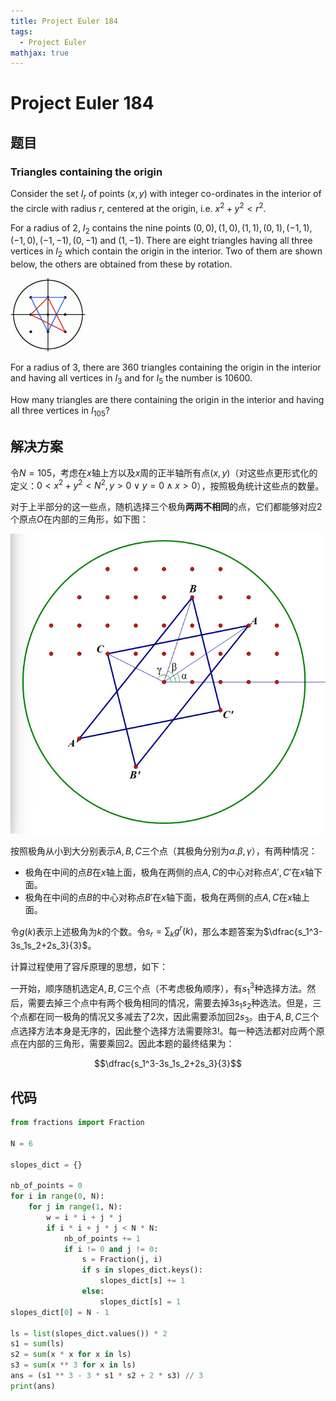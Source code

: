 ```yaml
---
title: Project Euler 184
tags:
  - Project Euler
mathjax: true
---
```

<escape><!-- more --></escape>
    

# Project Euler 184
## 题目
### Triangles containing the origin

Consider the set $I_r$ of points $(x,y)$ with integer co-ordinates in the interior of the circle with radius $r$, centered at the origin, i.e. $x^2 + y^2 < r^2$.

For a radius of $2$, $I_2$ contains the nine points $(0,0), (1,0), (1,1), (0,1), (-1,1), (-1,0), (-1,-1), (0,-1)$ and $(1,-1)$. There are eight triangles having all three vertices in $I_2$ which contain the origin in the interior. Two of them are shown below, the others are obtained from these by rotation.

![](../images/p184.gif)

For a radius of $3$, there are $360$ triangles containing the origin in the interior and having all vertices in $I_3$ and for $I_5$ the number is $10600$.

How many triangles are there containing the origin in the interior and having all three vertices in $I_{105}$?


## 解决方案

令$N=105$，考虑在$x$轴上方以及$x$周的正半轴所有点$(x,y)$（对这些点更形式化的定义：$0<x^2+y^2<N^2,y>0\vee y=0\wedge x>0$），按照极角统计这些点的数量。

对于上半部分的这一些点，随机选择三个极角**两两不相同**的点，它们都能够对应$2$个原点$O$在内部的三角形，如下图：

![](../images/p184-1.png)

按照极角从小到大分别表示$A,B,C$三个点（其极角分别为$\alpha.\beta,\gamma$），有两种情况：
- 极角在中间的点$B$在$x$轴上面，极角在两侧的点$A,C$的中心对称点$A',C'$在$x$轴下面。
- 极角在中间的点$B$的中心对称点$B'$在$x$轴下面，极角在两侧的点$A,C$在$x$轴上面。

令$g(k)$表示上述极角为$k$的个数。令$s_r=\sum_k g^r(k)$，那么本题答案为$\dfrac{s_1^3-3s_1s_2+2s_3}{3}$。

计算过程使用了容斥原理的思想，如下：

一开始，顺序随机选定$A,B,C$三个点（不考虑极角顺序），有$s_1^3$种选择方法。然后，需要去掉三个点中有两个极角相同的情况，需要去掉$3s_1s_2$种选法。但是，三个点都在同一极角的情况又多减去了$2$次，因此需要添加回$2s_3$。由于$A,B,C$三个点选择方法本身是无序的，因此整个选择方法需要除$3!$。每一种选法都对应两个原点在内部的三角形，需要乘回$2$。因此本题的最终结果为：

$$\dfrac{s_1^3-3s_1s_2+2s_3}{3}$$


## 代码

```py
from fractions import Fraction

N = 6

slopes_dict = {}

nb_of_points = 0
for i in range(0, N):
    for j in range(1, N):
        w = i * i + j * j
        if i * i + j * j < N * N:
            nb_of_points += 1
            if i != 0 and j != 0:
                s = Fraction(j, i)
                if s in slopes_dict.keys():
                    slopes_dict[s] += 1
                else:
                    slopes_dict[s] = 1
slopes_dict[0] = N - 1

ls = list(slopes_dict.values()) * 2
s1 = sum(ls)
s2 = sum(x * x for x in ls)
s3 = sum(x ** 3 for x in ls)
ans = (s1 ** 3 - 3 * s1 * s2 + 2 * s3) // 3
print(ans)

```